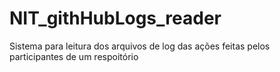 # NIT_githHubLogs_reader
Sistema para leitura dos arquivos de log das ações feitas pelos participantes de um respoitório
